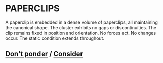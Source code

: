 # PAPERCLIPS

A paperclip is embedded in a dense volume of paperclips, all maintaining the canonical shape. The cluster exhibits no gaps or discontinuities. The clip remains fixed in position and orientation. No forces act. No changes occur. The static condition extends throughout.

## [Don't ponder](page-a77d29dae9fa285f) / [Consider](page-28d6ebab5604b38a)
